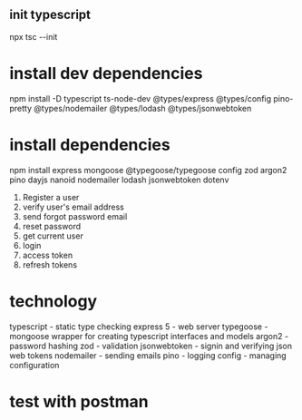 ## init typescript

npx tsc --init

# install dev dependencies

npm install -D typescript ts-node-dev @types/express @types/config pino-pretty @types/nodemailer @types/lodash @types/jsonwebtoken

# install dependencies

npm install express mongoose @typegoose/typegoose config zod argon2 pino dayjs nanoid nodemailer lodash jsonwebtoken dotenv

1. Register a user
2. verify user's email address
3. send forgot password email
4. reset password
5. get current user
6. login
7. access token
8. refresh tokens

# technology

typescript - static type checking
express 5 - web server
typegoose - mongoose wrapper for creating typescript interfaces and models
argon2 - password hashing
zod - validation
jsonwebtoken - signin and verifying json web tokens
nodemailer - sending emails
pino - logging
config - managing configuration

# test with postman

